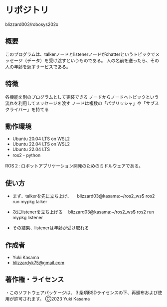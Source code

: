 # リポジトリ　
blizzard003/robosys202x

 
## 概要
このプログラムは、talkerノードとlistenerノードがchatterというトピックでメッセージ（データ）を受け渡すというものである。
人の名前を送ったら、その人の年齢を返すサービスである。
 
## 特徴
各機能を別のプログラムとして実装できる
ノードからノードへトピックという流れを利用してメッセージを渡す 
ノードは複数の「パブリッシャ」や「サブスクライバー」を持てる
 
## 動作環境 
* Ubuntu 20.04 LTS on WSL2
* Ubuntu 22.04 LTS on WSL2
* Ubuntu 22.04 LTS
* ros2・python

ROS２: ロボットアプリケーション開発のためのミドルウェアである。

## 使い方
* まず、talkerを先に立ち上げ、
　blizzard03@kasama:~/ros2_ws$ ros2 run mypkg talker

* 次にlistenerを立ち上げる
　blizzard03@kasama:~/ros2_ws$ ros2 run mypkg listener
* その結果、listenerは年齢が受け取れる
 

## 作成者 
* Yuki Kasama
* blizzardyk75@gmail.com
 
## 著作権・ライセンス
・このソフトウェアパッケージは、３条項BSDライセンスの下、再頒布および使用が許可されます。
Ⓒ2023 Yuki Kasama

